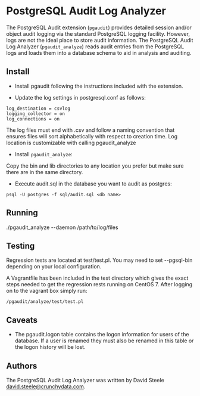 # PostgreSQL Audit Log Analyzer

The PostgreSQL Audit extension (`pgaudit`) provides detailed session and/or object audit logging via the standard PostgreSQL logging facility.  However, logs are not the ideal place to store audit information.  The PostgreSQL Audit Log Analyzer (`pgaudit_analyze`) reads audit entries from the PostgreSQL logs and loads them into a database schema to aid in analysis and auditing.

## Install

* Install pgaudit following the instructions included with the extension.

* Update the log settings in postgresql.conf as follows:
```
log_destination = csvlog
logging_collector = on
log_connections = on
```
The log files must end with .csv and follow a naming convention that ensures files will sort alphabetically with respect to creation time.  Log location is customizable with calling pgaudit_analyze

* Install `pgaudit_analyze`:

Copy the bin and lib directories to any location you prefer but make sure there are in the same directory.

* Execute audit.sql in the database you want to audit as postgres:
```
psql -U postgres -f sql/audit.sql <db name>
```
## Running

./pgaudit_analyze --daemon /path/to/log/files

## Testing

Regression tests are located at test/test.pl.  You may need to set --pgsql-bin depending on your local configuration.

A Vagrantfile has been included in the test directory which gives the exact steps needed to get the regression rests running on CentOS 7.  After logging on to the vagrant box simply run:
```
/pgaudit/analyze/test/test.pl
```
## Caveats

* The pgaudit.logon table contains the logon information for users of the database.  If a user is renamed they must also be renamed in this table or the logon history will be lost.

## Authors

The PostgreSQL Audit Log Analyzer was written by David Steele <david.steele@crunchydata.com>.

